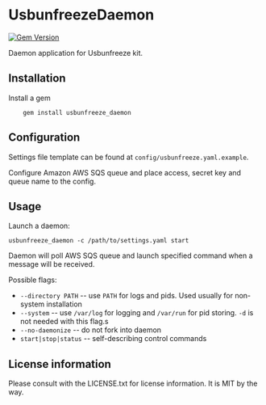 # UsbunfreezeDaemon

[![Gem Version](https://img.shields.io/gem/v/usbunfreeze_daemon.svg)](https://rubygems.org/gems/usbunfreeze_daemon)

Daemon application for Usbunfreeze kit.

## Installation

Install a gem

        gem install usbunfreeze_daemon

## Configuration

Settings file template can be found at `config/usbunfreeze.yaml.example`.

Configure Amazon AWS SQS queue and place access, secret key and queue name to the config.

## Usage

Launch a daemon:

    usbunfreeze_daemon -с /path/to/settings.yaml start

Daemon will poll AWS SQS queue and launch specified command when a message will be received.

Possible flags:

 * `--directory PATH` -- use `PATH` for logs and pids. Used usually for non-system installation
 * `--system` -- use `/var/log` for logging and `/var/run` for pid storing. `-d` is not needed with this flag.s
 * `--no-daemonize` -- do not fork into daemon
 * `start|stop|status` -- self-describing control commands

## License information

Please consult with the LICENSE.txt for license information. It is MIT by the way.
